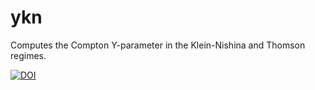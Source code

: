 # ykn
Computes the Compton Y-parameter in the Klein-Nishina and Thomson regimes.



[![DOI](https://zenodo.org/badge/294743454.svg)](https://zenodo.org/doi/10.5281/zenodo.11212231)
